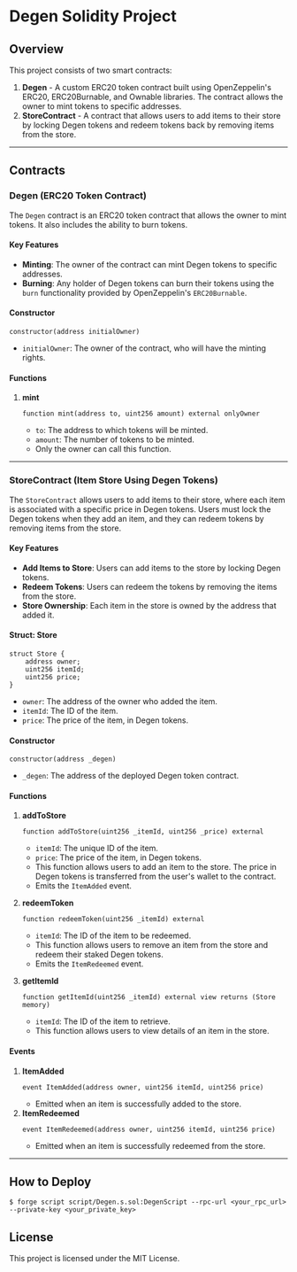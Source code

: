 # Degen Solidity Project

## Overview

This project consists of two smart contracts:

1. **Degen** - A custom ERC20 token contract built using OpenZeppelin's ERC20, ERC20Burnable, and Ownable libraries. The contract allows the owner to mint tokens to specific addresses.
2. **StoreContract** - A contract that allows users to add items to their store by locking Degen tokens and redeem tokens back by removing items from the store.

---

## Contracts

### Degen (ERC20 Token Contract)

The `Degen` contract is an ERC20 token contract that allows the owner to mint tokens. It also includes the ability to burn tokens.

#### Key Features

- **Minting**: The owner of the contract can mint Degen tokens to specific addresses.
- **Burning**: Any holder of Degen tokens can burn their tokens using the `burn` functionality provided by OpenZeppelin's `ERC20Burnable`.

#### Constructor

```solidity
constructor(address initialOwner)
```

- `initialOwner`: The owner of the contract, who will have the minting rights.

#### Functions

1. **mint**
   ```solidity
   function mint(address to, uint256 amount) external onlyOwner
   ```
   - `to`: The address to which tokens will be minted.
   - `amount`: The number of tokens to be minted.
   - Only the owner can call this function.

---

### StoreContract (Item Store Using Degen Tokens)

The `StoreContract` allows users to add items to their store, where each item is associated with a specific price in Degen tokens. Users must lock the Degen tokens when they add an item, and they can redeem tokens by removing items from the store.

#### Key Features

- **Add Items to Store**: Users can add items to the store by locking Degen tokens.
- **Redeem Tokens**: Users can redeem the tokens by removing the items from the store.
- **Store Ownership**: Each item in the store is owned by the address that added it.

#### Struct: Store

```solidity
struct Store {
    address owner;
    uint256 itemId;
    uint256 price;
}
```

- `owner`: The address of the owner who added the item.
- `itemId`: The ID of the item.
- `price`: The price of the item, in Degen tokens.

#### Constructor

```solidity
constructor(address _degen)
```

- `_degen`: The address of the deployed Degen token contract.

#### Functions

1. **addToStore**

   ```solidity
   function addToStore(uint256 _itemId, uint256 _price) external
   ```

   - `itemId`: The unique ID of the item.
   - `price`: The price of the item, in Degen tokens.
   - This function allows users to add an item to the store. The price in Degen tokens is transferred from the user's wallet to the contract.
   - Emits the `ItemAdded` event.

2. **redeemToken**

   ```solidity
   function redeemToken(uint256 _itemId) external
   ```

   - `itemId`: The ID of the item to be redeemed.
   - This function allows users to remove an item from the store and redeem their staked Degen tokens.
   - Emits the `ItemRedeemed` event.

3. **getItemId**
   ```solidity
   function getItemId(uint256 _itemId) external view returns (Store memory)
   ```
   - `itemId`: The ID of the item to retrieve.
   - This function allows users to view details of an item in the store.

#### Events

1. **ItemAdded**
   ```solidity
   event ItemAdded(address owner, uint256 itemId, uint256 price)
   ```
   - Emitted when an item is successfully added to the store.
2. **ItemRedeemed**
   ```solidity
   event ItemRedeemed(address owner, uint256 itemId, uint256 price)
   ```
   - Emitted when an item is successfully redeemed from the store.

---

## How to Deploy

```shell
$ forge script script/Degen.s.sol:DegenScript --rpc-url <your_rpc_url> --private-key <your_private_key>
```

## License

This project is licensed under the MIT License.
